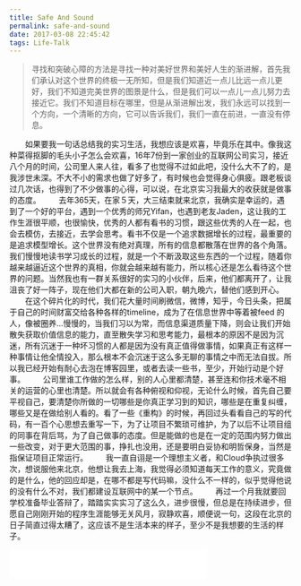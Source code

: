 ```yaml
---
title: Safe And Sound
permalink: safe-and-sound
date: 2017-03-08 22:45:42
tags: Life-Talk
---
```


> 寻找和突破心障的方法是寻找一种对美好世界和美好人生的渐进解，首先我们承认对这个世界的终极一无所知，但是我们知道近一点儿比远一点儿更好，我们不知道完美世界的图景是什么，但是我们可以一点儿一点儿努力去接近它。我们不知道目标在哪里，但是从渐进解出发，我们永远可以找到一个方向，一个清晰的方向，它可以告诉我们，我们一直在前进，一直没有停息。
<!-- more -->

　　如果要我一句话总结我的实习生活，我想应该是欢喜，毕竟乐在其中。像我这种菜得抠脚的毛头小子怎么会欢喜，16年7份到一家创业的互联网公司实习，接近八个月的时间，公司里人来人往，看多了也觉得不过如此吧，没什么大不了的，是我涉世未深。不大不小的需求也做了好多了，有时候也会觉得身心俱疲。跟老板谈过几次话，也得到了不少做事的心得，可以说，在北京实习我最大的收获就是做事的态度。
　　去年365天，在家５天，大三结束就来北京，我确实是幸运的，遇到了一个好的平台，遇到一个优秀的师兄Yifan，也遇到老友Jaden，这让我的工作生涯很平顺，也很愉快，优秀的人都有看书的习惯，跟这些优秀的人在一起，也会去模仿，去接近，去学会思考。看书不仅是一个追求数据增长的过程，最重要的是追求模型增长。这个世界没有绝对真理，所有的信息都散落在世界的各个角落。我们慢慢地读书学习成长的过程，就是一个不断汲取这些东西的一个过程，随着你越来越逼近这个世界的真相，你就会越来越有能力，所以核心还是怎么看待这个世界的问题。当然我也有一群关系很好的实习的小伙伴，后来，他们都离开了，让我沮丧了好一阵子，现在他们大都在新的公司入职，朝九晚六，替他们感到开心。
　　在这个碎片化的时代，我们花大量时间刷微信，微博，知乎，今日头条，把属于自己的时间财富交给各种各样的timeline，成为了在信息世界中等着被feed 的人，像被圈养...慢慢的，当我们习以为常，而信息渠道质量下降，则会让我们开始散失获取价值信息的能力，直至散失学习和思考能力，最根本的原因不是因为沉迷，所有沉迷于一种坏习惯的人都是因为没有真正值得做事情，如果真正有这样一种事情让他全情投入，那么根本不会沉迷于这么多无聊的事情之中而无法自拔。所以我已经开始有耐心去泡在博客园里，或者去读一些书，至少，开始行动是个好事。
　　公司里谁工作做的怎么样，别的人心里都清楚，甚至连和你技术毫不相关的运营的心里也清楚。所以就会有各种俯视和仰视，无论什么时候，首先自己要平视自己，要清楚你所做的一切哪些是你真正学习到的知识，哪些是在重复纠缠，哪些又是在做给别人看的。看了一些《重构》的时候，再回过头看看自己的写的代码，有一百个心思想去重写一下，为了让项目不繁琐可维护，为了以后不让项目组的同事在背后骂，为了自己做事的态度。但是能做的也是在一定的范围内努力做出一些改变，对于更大范围的事，挣扎也没用，还是要明白妥协和明哲保身，当然是指保证项目正常运行。
　　我一直自诩是一个理想主义者，和Cloud争执过很多次，想说服他来北京，他想让我去上海，我觉得必须知道每天工作的意义，究竟做的是什么，他的回应却是，在哪不都是写代码嘛，没什么不一样的，似乎觉得他说的没有什么不对，我们都建设互联网中的某一个节点。
　　再过一个月我就要回学校准备毕业答辩了，踏踏实实实习了这么久，进步很慢，但总是在持续进步，但愿自己刚刚开始的程序生涯能够无关风月，寂静欢喜，顺便说一句，这段在北京的日子简直过得太糟了，这应该不是生活本来的样子，至少不是我想要的生活的样子。

<iframe frameborder="no" border="0" marginwidth="0" marginheight="0" width=352 height=52 src="//music.163.com/outchain/player?type=2&id=1934649&auto=1&height=32"></iframe>
